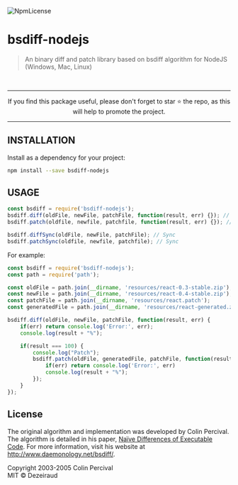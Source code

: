 ![NpmLicense](https://img.shields.io/npm/l/express.svg)

# bsdiff-nodejs
> An binary diff and patch library based on bsdiff algorithm for NodeJS (Windows, Mac, Linux)

<br>
<hr>
<p align="center">
If you find this package useful, please don't forget to star ⭐️ the repo, as this will help to promote the project.<br>
</p>
<hr>


## INSTALLATION

Install as a dependency for your project:

```bash
npm install --save bsdiff-nodejs
```

## USAGE

```javascript
const bsdiff = require('bsdiff-nodejs');
bsdiff.diff(oldFile, newFile, patchFile, function(result, err) {}); // Async
bsdiff.patch(oldfile, newfile, patchfile, function(result, err) {}); // Async

bsdiff.diffSync(oldFile, newFile, patchFile); // Sync
bsdiff.patchSync(oldfile, newfile, patchfile); // Sync
```

For example:

```javascript
const bsdiff = require('bsdiff-nodejs');
const path = require('path');

const oldFile = path.join(__dirname, 'resources/react-0.3-stable.zip');
const newFile = path.join(__dirname, 'resources/react-0.4-stable.zip');
const patchFile = path.join(__dirname, 'resources/react.patch');
const generatedFile = path.join(__dirname, 'resources/react-generated.zip');

bsdiff.diff(oldFile, newFile, patchFile, function(result, err) {
    if(err) return console.log('Error:', err);
    console.log(result + "%");

    if(result === 100) {
        console.log("Patch");
        bsdiff.patch(oldFile, generatedFile, patchFile, function(result, err) {
            if(err) return console.log('Error:', err)
            console.log(result + "%");
        });
    }
});
```

## License
The original algorithm and implementation was developed by Colin Percival.  The
algorithm is detailed in his paper, [Naïve Differences of Executable Code](http://www.daemonology.net/papers/bsdiff.pdf).  For more information, visit his
website at <http://www.daemonology.net/bsdiff/>.  

Copyright 2003-2005 Colin Percival  
MIT © Dezeiraud